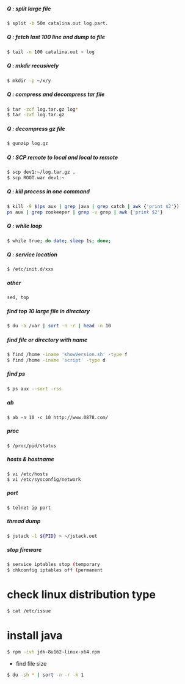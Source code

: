 ##### Q : split large file
```sh
$ split -b 50m catalina.out log.part.
```

##### Q : fetch last 100 line and dump to file
```sh
$ tail -n 100 catalina.out > log
```

##### Q : mkdir recusively
```sh
$ mkdir -p ~/x/y
```

##### Q : compress and decompress tar file
```sh
$ tar -zcf log.tar.gz log*
$ tar -zxf log.tar.gz
```

##### Q : decompress gz file
```sh
$ gunzip log.gz
```

##### Q : SCP remote to local and local to remote
```sh
$ scp dev1:~/log.tar.gz .
$ scp ROOT.war dev1:~
```

##### Q : kill process in one command
```sh
$ kill -9 $(ps aux | grep java | grep catch | awk {'print $2'})
ps aux | grep zookeeper | grep -v grep | awk {'print $2'}
```

##### Q : while loop
```sh
$ while true; do date; sleep 1s; done;
```

##### Q : service location
```
$ /etc/init.d/xxx
```

##### other
```
sed, top
```

##### find top 10 large file in directory
```sh
$ du -a /var | sort -n -r | head -n 10
```
 
##### find file or directory with name 
```sh
$ find /home -iname 'showVersion.sh' -type f
$ find /home -iname 'script' -type d
```

##### find ps
```sh
$ ps aux --sort -rss
```

##### ab
```
$ ab -n 10 -c 10 http://www.0878.com/
```

##### proc
```
$ /proc/pid/status
```

##### hosts & hostname
```
$ vi /etc/hosts
$ vi /etc/sysconfig/network
```

##### port
```
$ telnet ip port
```

##### thread dump
```sh
$ jstack -l ${PID} > ~/jstack.out
```

##### stop fireware
```sh
$ service iptables stop (temporary
$ chkconfig iptables off (permanent
```

# check linux distribution type
```sh
$ cat /etc/issue
```

# install java
```sh
$ rpm -ivh jdk-8u162-linux-x64.rpm 
```

* find file size
```sh
$ du -sh * | sort -n -r -k 1
```

